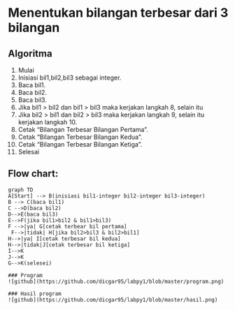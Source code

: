 # Menentukan bilangan terbesar dari 3 bilangan
## Algoritma
1.  Mulai
2.  Inisiasi bil1,bil2,bil3 sebagai integer.
3.  Baca bil1.
4.  Baca bil2.
5.  Baca bil3.
6.  Jika bil1 > bil2 dan bil1 > bil3 maka kerjakan langkah 8, selain itu
7.  Jika bil2 > bil1 dan bil2 > bil3 maka kerjakan langkah 9, selain itu kerjakan langkah 10.
8.  Cetak “Bilangan Terbesar Bilangan Pertama”.
9.  Cetak “Bilangan Terbesar Bilangan Kedua”.
10.  Cetak “Bilangan Terbesar Bilangan Ketiga”.
11.  Selesai
## Flow chart:

```mermaid
graph TD
A[Start] --> B(inisiasi bil1-integer bil2-integer bil3-integer)
B --> C(baca bil1)
C -->D(baca bil2)
D-->E(baca bil3)
E-->F(jika bil1>bil2 & bil1>bil3)
F -->|ya| G[cetak terbear bil pertama]
 F-->|tidak| H[jika bil2>bil3 & bil2>bil1]
H-->|ya| I[cetak terbesar bil kedua]
H-->|tidak|J[cetak terbesar bil ketiga]
I-->K
J-->K
G-->K(selesei)

### Program
![github](https://github.com/dicgar95/labpy1/blob/master/program.png)

### Hasil program
![github](https://github.com/dicgar95/labpy1/blob/master/hasil.png)
